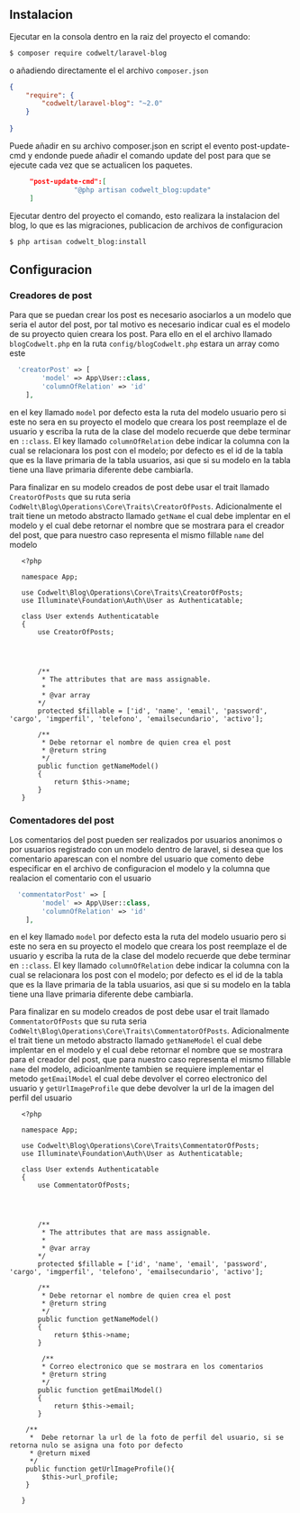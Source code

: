## Instalacion

Ejecutar en la consola dentro en la raiz del proyecto el comando: 
```bash
$ composer require codwelt/laravel-blog
```

o añadiendo directamente el el archivo `composer.json`


```json
{
    "require": {
        "codwelt/laravel-blog": "~2.0"
    }
    
}
```


Puede añadir en su archivo composer.json en script el evento post-update-cmd y endonde puede añadir el comando update del post para que se ejecute cada vez que se actualicen los paquetes.
```json
     "post-update-cmd":[
                "@php artisan codwelt_blog:update"
     ]
```

Ejecutar dentro del proyecto el comando, esto realizara la instalacion del blog, lo que es las migraciones, publicacion de archivos de configuracion

```bash
$ php artisan codwelt_blog:install
```



## Configuracion

### Creadores de post
Para que se puedan crear los post es necesario asociarlos a un modelo que seria el autor del post, por tal motivo es necesario indicar cual es el modelo de su proyecto quien creara los post.
Para ello en el el archivo llamado `blogCodwelt.php` en la ruta `config/blogCodwelt.php` estara un array como este

```php
  'creatorPost' => [
        'model' => App\User::class,
        'columnOfRelation' => 'id'
    ],
```
en el key llamado `model` por defecto esta la ruta del modelo usuario pero si este no sera en su proyecto el modelo que creara los post reemplaze el de usuario y escriba la ruta de la clase del modelo recuerde que debe terminar en `::class`. 
El  key llamado `columnOfRelation` debe indicar la columna con la cual se relacionara los post con el modelo; por defecto es el id de la tabla que es la llave primaria de la tabla usuarios, asi que si su modelo en la tabla tiene una llave primaria diferente debe cambiarla.

Para finalizar en su modelo creados de post debe usar el trait llamado `CreatorOfPosts` que su ruta seria `CodWelt\Blog\Operations\Core\Traits\CreatorOfPosts`. 
Adicionalmente el trait tiene un metodo abstracto llamado `getName` el cual debe implentar en el modelo y el cual debe retornar el nombre que se mostrara para 
el creador del post, que para nuestro caso representa el mismo fillable `name` del modelo

```
   <?php
   
   namespace App;
   
   use Codwelt\Blog\Operations\Core\Traits\CreatorOfPosts;
   use Illuminate\Foundation\Auth\User as Authenticatable;
   
   class User extends Authenticatable
   {
       use CreatorOfPosts;
   
  
    
        
       /**
        * The attributes that are mass assignable.
        *
        * @var array
       */
       protected $fillable = ['id', 'name', 'email', 'password', 'cargo', 'imgperfil', 'telefono', 'emailsecundario', 'activo'];
            
       /**
        * Debe retornar el nombre de quien crea el post
        * @return string
        */
       public function getNameModel()
       {
           return $this->name;
       }
   }

```

### Comentadores del post
Los comentarios del post pueden ser realizados por usuarios anonimos o por usuarios registrado con un modelo dentro de laravel, si desea que los comentario aparescan con el nombre del usuario que comento
debe especificar en el archivo de configuracion el modelo y la columna que realacion el comentario con el usuario


```php
  'commentatorPost' => [
        'model' => App\User::class,
        'columnOfRelation' => 'id'
    ],
```
en el key llamado `model` por defecto esta la ruta del modelo usuario pero si este no sera en su proyecto el modelo que creara los post reemplaze el de usuario y escriba la ruta de la clase del modelo recuerde que debe terminar en `::class`. 
El  key llamado `columnOfRelation` debe indicar la columna con la cual se relacionara los post con el modelo; por defecto es el id de la tabla que es la llave primaria de la tabla usuarios, asi que si su modelo en la tabla tiene una llave primaria diferente debe cambiarla.

Para finalizar en su modelo creados de post debe usar el trait llamado `CommentatorOfPosts` que su ruta seria `CodWelt\Blog\Operations\Core\Traits\CommentatorOfPosts`. 
Adicionalmente el trait tiene un metodo abstracto llamado `getNameModel` el cual debe implentar en el modelo y el cual debe retornar el nombre que se mostrara para 
el creador del post, que para nuestro caso representa el mismo fillable `name` del modelo, adicioanlmente tambien se requiere implementar el metodo `getEmailModel` el cual debe devolver
el correo electronico del usuario y `getUrlImageProfile` que debe devolver la url de la imagen del perfil del usuario

```
   <?php
   
   namespace App;
   
   use Codwelt\Blog\Operations\Core\Traits\CommentatorOfPosts;
   use Illuminate\Foundation\Auth\User as Authenticatable;
   
   class User extends Authenticatable
   {
       use CommentatorOfPosts;
   
  
    
        
       /**
        * The attributes that are mass assignable.
        *
        * @var array
       */
       protected $fillable = ['id', 'name', 'email', 'password', 'cargo', 'imgperfil', 'telefono', 'emailsecundario', 'activo'];
            
       /**
        * Debe retornar el nombre de quien crea el post
        * @return string
        */
       public function getNameModel()
       {
           return $this->name;
       }

        /**
        * Correo electronico que se mostrara en los comentarios
        * @return string
        */
       public function getEmailModel()
       {
           return $this->email;
       }

    /**
     *  Debe retornar la url de la foto de perfil del usuario, si se retorna nulo se asigna una foto por defecto
     * @return mixed
     */
    public function getUrlImageProfile(){
        $this->url_profile;
    }

   }

```


